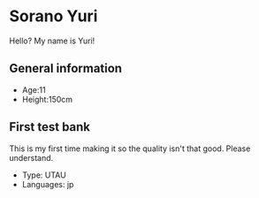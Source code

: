 # Sorano Yuri
Hello? My name is Yuri!

## General information
- Age:11
- Height:150cm

## First test bank
This is my first time making it so the quality isn't that good. Please understand.
- Type: UTAU
- Languages: jp
